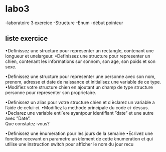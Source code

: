 # labo3

-laboratoire 3 exercice 
-Structure
-Enum
-début pointeur

liste exercice
----------------------------------------------------------------------------------------------------------------------

•Definissez une structure pour representer un rectangle, contenant une longueur et unelargeur.
•Definissez une structure pour representer un chien, contenant les informations sur sonnom, son age, son poids et son sexe.

•Definissez une structure pour representer une personne avec son nom, prenom, adresse 
et date de naissance et initialisez une variable de ce type.
•Modifiez votre structure chien en ajoutant un champ de type structure personne pour representer son proprietaire.

•Definissez un alias pour votre structure chien et d ́eclarez un variable a l’aide de celui-ci.
•Modifiez la methode principale du code ci-dessus.  
•Declarez une variable enti`ere ayantpour identifiant ”date” et une autre avec ”Date”.  
Que constatez-vous?

•Definissez une  ́enumeration pour les jours de la semaine
•Ecrivez une fonction recevant en parametre un  ́element de cette  ́enumeration et qui 
utilise une instruction switch pour afficher le nom du jour recu